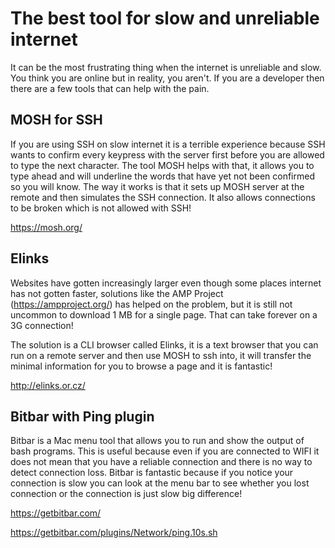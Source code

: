 # The best tool for slow and unreliable internet

It can be the most frustrating thing when the internet is unreliable and slow.
You think you are online but in reality, you aren't. If you are a developer then
there are a few tools that can help with the pain.

## MOSH for SSH

If you are using SSH on slow internet it is a terrible experience because
SSH wants to confirm every keypress with the server first before you are allowed
to type the next character.
The tool MOSH helps with that, it allows you to type ahead and will underline
the words that have yet not been confirmed so you will know.
The way it works is that it sets up MOSH server at the remote and then simulates
the SSH connection. It also allows connections to be broken which is not allowed
with SSH!

https://mosh.org/

## Elinks

Websites have gotten increasingly larger even though some places internet has not
gotten faster, solutions like the AMP Project (https://ampproject.org/) has
helped on the problem, but it is still not uncommon to download 1 MB for a
single page. That can take forever on a 3G connection!

The solution is a CLI browser called Elinks, it is a text browser that you can
run on a remote server and then use MOSH to ssh into, it will transfer the
minimal information for you to browse a page and it is fantastic!

http://elinks.or.cz/

## Bitbar with Ping plugin

Bitbar is a Mac menu tool that allows you to run and show the output of bash
programs. This is useful because even if you are connected to WIFI it does not
mean that you have a reliable connection and there is no way to detect
connection loss. Bitbar is fantastic because if you notice your connection is
slow you can look at the menu bar to see whether you lost connection or the
connection is just slow big difference!

https://getbitbar.com/

https://getbitbar.com/plugins/Network/ping.10s.sh
